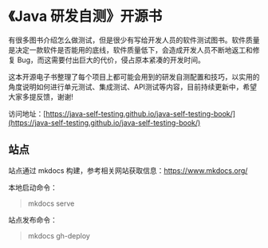 # 《Java 研发自测》开源书

有很多图书介绍怎么做测试，但是很少有写给开发人员的软件测试图书。软件质量是决定一款软件是否能用的底线，软件质量低下，会造成开发人员不断地返工和修复 Bug，而这需要付出巨大的代价，侵占原本紧凑的开发时间。

这本开源电子书整理了每个项目上都可能会用到的研发自测配置和技巧，以实用的角度说明如何进行单元测试、集成测试、API测试等内容，目前持续更新中，希望大家多提反馈，谢谢!

 访问地址：[https://java-self-testing.github.io/java-self-testing-book/](https://java-self-testing.github.io/java-self-testing-book/)

## 站点

站点通过 mkdocs 构建，参考相关网站获取信息：https://www.mkdocs.org/

本地启动命令：

> mkdocs serve

站点发布命令：

> mkdocs gh-deploy
